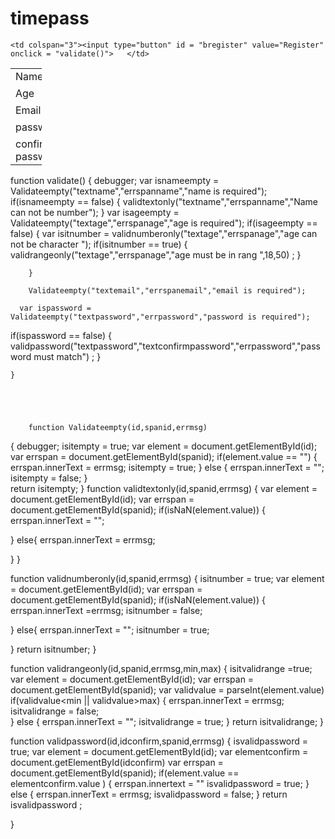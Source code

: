 # timepass


<!DOCTYPE html>
<html lang="en">
<head>
   <title>registration</title>
   <script src =validate.js></script>
</head>
<body>
    <table style="width:50px">
    <tr>
        <td>Name</td>
            <td><input type="text" id = "textname">   </td>
             <td> <span id = "errspanname"> </span>  </td>   
    </tr>
    <tr>
            <td>Age</td>
        <td><input type="text" id = "textage">   </td>
         <td> <span id = "errspanage"> </span>  </td>   
</tr>
<tr>
        <td>Email</td>
    <td><input type="text" id = "textemail">   </td>
     <td> <span id = "errspanemail"> </span>  </td>   
</tr>
<tr>
        <td>password</td>
    <td><input type="text" id = "textpassword">   </td>
     <td> <span id = "errpassword"> </span>  </td>   
</tr>

<tr>
        <td>confirm password</td>
    <td><input type="text" id = "textconfirmpassword">   </td>
     
</tr>
<tr>
       
    <td colspan="3"><input type="button" id = "bregister" value="Register" onclick = "validate()">   </td>
     
</tr>
 </table>
</body>
</html>







function validate()
    {
        debugger;
       var isnameempty = Validateempty("textname","errspanname","name is required");
       if(isnameempty == false)
       {
           validtextonly("textname","errspanname","Name can not be number");
       }
        var isageempty = Validateempty("textage","errspanage","age is required");
        if(isageempty == false)
        {
           var isitnumber = validnumberonly("textage","errspanage","age can not be character ");
           if(isitnumber == true)
           {
            validrangeonly("textage","errspanage","age must be in rang ",18,50)      ;
           }

        }

        Validateempty("textemail","errspanemail","email is required");

      var ispassword =  Validateempty("textpassword","errpassword","password is required");
if(ispassword == false)
{
    validpassword("textpassword","textconfirmpassword","errpassword","password must match") ;
}


    }





        function Validateempty(id,spanid,errmsg)
{
    debugger;
    isitempty = true;
   var element = document.getElementById(id);
   var errspan = document.getElementById(spanid);
    if(element.value == "")
    {
        errspan.innerText = errmsg;
     isitempty = true;
    }
    else
       {
        errspan.innerText = "";
        isitempty = false;
       }     
       return isitempty;
}
    function validtextonly(id,spanid,errmsg)
    {
        var element = document.getElementById(id);
   var errspan = document.getElementById(spanid);
   if(isNaN(element.value))
   {
    errspan.innerText = "";

   }
   else{
    errspan.innerText = errmsg;
      
   }
    }

function validnumberonly(id,spanid,errmsg)
{
isitnumber = true;
var element = document.getElementById(id);
   var errspan = document.getElementById(spanid);
   if(isNaN(element.value))
   {
    errspan.innerText =errmsg;
    isitnumber = false;

   }
   else{
    errspan.innerText = "";
    isitnumber = true;
      
   }
   return isitnumber;
}

function validrangeonly(id,spanid,errmsg,min,max)
{
    isitvalidrange =true;
    var element = document.getElementById(id);
   var errspan = document.getElementById(spanid);
   var validvalue = parseInt(element.value)
   if(validvalue<min || validvalue>max)
   {
    errspan.innerText = errmsg;
    isitvalidrange = false;   
   }
   else
   {
       errspan.innerText = "";
       isitvalidrange = true;
   }
return isitvalidrange;
}

function validpassword(id,idconfirm,spanid,errmsg)
{
    isvalidpassword = true;
    var element = document.getElementById(id);
    var elementconfirm = document.getElementById(idconfirm)
   var errspan = document.getElementById(spanid);
   if(element.value == elementconfirm.value )
   {
       errspan.innertext = ""
       isvalidpassword = true;
   }
   else
   {
       errspan.innerText = errmsg;
       isvalidpassword = false;
   }
   return isvalidpassword ;
       

}
